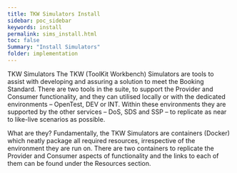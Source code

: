 ```yaml
---
title: TKW Simulators Install
sidebar: poc_sidebar
keywords: install
permalink: sims_install.html
toc: false
Summary: "Install Simulators"
folder: implementation
---
```



TKW Simulators 
The TKW (ToolKit Workbench) Simulators are tools to assist with developing and assuring a solution to meet the Booking Standard. 
There are two tools in the suite, to support the Provider and Consumer functionality, and they can utilised locally or with the dedicated environments – OpenTest, DEV or INT. 
Within these environments they are supported by the other services – DoS, SDS and SSP – to replicate as near to like-live scenarios as possible. 

What are they?
Fundamentally, the TKW Simulators are containers (Docker) which neatly package all required resources, irrespective of the environment they are run on. 
There are two containers to replicate the Provider and Consumer aspects of functionality and the links to each of them can be found under the Resources section. 
